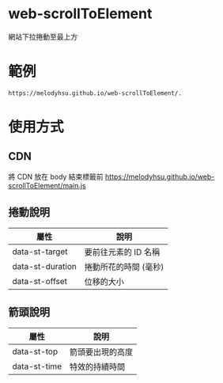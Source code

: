 # web-scrollToElement
網站下拉捲動至最上方

# 範例

```
https://melodyhsu.github.io/web-scrollToElement/.
```
# 使用方式
## CDN
將 CDN 放在 body 結束標籤前
https://melodyhsu.github.io/web-scrollToElement/main.js


## 捲動說明
屬性 | 說明 
--------|-------
data-st-target | 要前往元素的 ID 名稱
data-st-duration | 捲動所花的時間 (毫秒)
data-st-offset | 位移的大小
## 箭頭說明
屬性 | 說明
--------|-------
data-st-top | 箭頭要出現的高度 
data-st-time | 特效的持續時間